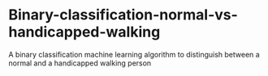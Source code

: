 # Binary-classification-normal-vs-handicapped-walking
A binary classification machine learning algorithm to distinguish between a normal and a handicapped walking person
